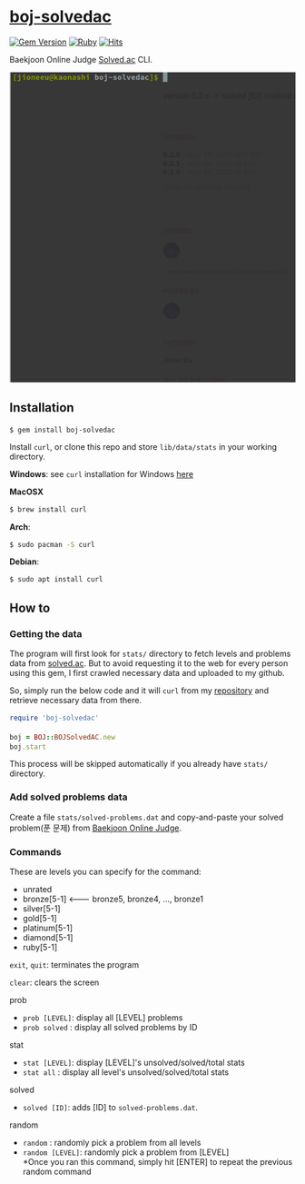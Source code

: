 # [boj-solvedac](https://rubygems.org/gems/boj-solvedac)

[![Gem Version](https://badge.fury.io/rb/boj-solvedac.svg)](https://badge.fury.io/rb/boj-solvedac)
[![Ruby](https://img.shields.io/badge/Ruby-2.7.0-red)](#) 
[![Hits](https://hits.seeyoufarm.com/api/count/incr/badge.svg?url=https%3A%2F%2Fgithub.com%2Fjioneeu%2Fboj-solvedac)](https://hits.seeyoufarm.com)

Baekjoon Online Judge [Solved.ac](https://solved.ac/) CLI.

![Example gif](./example.gif)

## Installation
```
$ gem install boj-solvedac
```

 Install `curl`, or clone this repo and store `lib/data/stats` in your working directory.


**Windows**: see `curl` installation for Windows [here](http://www.confusedbycode.com/curl/#downloads)

**MacOSX**
```sh
$ brew install curl
```

**Arch**:
```sh
$ sudo pacman -S curl
```

**Debian**:
```sh
$ sudo apt install curl
```

## How to

### Getting the data
The program will first look for `stats/` directory to fetch levels and problems data from 
[solved.ac](https://solved.ac/). But to avoid requesting it to the web for every person 
using this gem, I first crawled necessary data and uploaded to my github. 

So, simply run the below code and it will `curl` from my [repository](https://github.com/jioneeu/boj-solvedac/tree/master/lib/data) and retrieve necessary data from there.

```rb
require 'boj-solvedac'

boj = BOJ::BOJSolvedAC.new
boj.start
```

This process will be skipped automatically if you already have `stats/` directory.

### Add solved problems data
Create a file `stats/solved-problems.dat` and copy-and-paste your solved problem(푼 문제) 
from [Baekjoon Online Judge](https://www.acmicpc.net).

### Commands

These are levels you can specify for the command:
-	unrated
-	bronze[5-1] <--- bronze5, bronze4, ..., bronze1
-	silver[5-1]
-	gold[5-1]
-	platinum[5-1]
-	diamond[5-1]
-	ruby[5-1]

`exit`, `quit`: terminates the program

`clear`: clears the screen

prob
- `prob [LEVEL]`: display all [LEVEL] problems
- `prob solved` : display all solved problems by ID

stat
- `stat [LEVEL]`: display [LEVEL]'s unsolved/solved/total stats
- `stat all`    : display all level's unsolved/solved/total stats

solved
- `solved [ID]`: adds [ID] to `solved-problems.dat`.

random
- `random`        : randomly pick a problem from all levels
- `random [LEVEL]`: randomly pick a problem from [LEVEL]  
\*Once you ran this command, simply hit [ENTER] to repeat the previous random command
